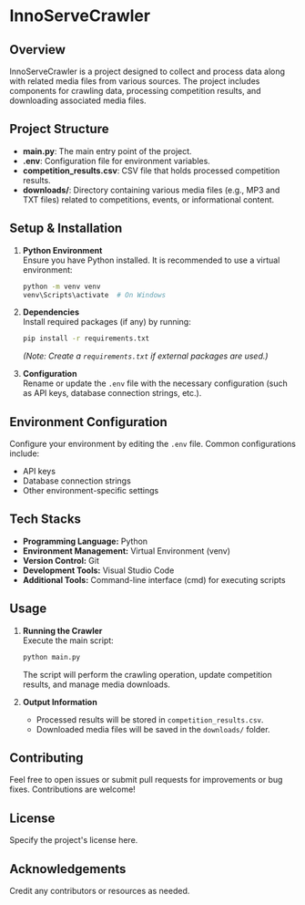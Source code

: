 # InnoServeCrawler

## Overview
InnoServeCrawler is a project designed to collect and process data along with related media files from various sources. The project includes components for crawling data, processing competition results, and downloading associated media files.

## Project Structure
- **main.py**: The main entry point of the project.
- **.env**: Configuration file for environment variables.
- **competition_results.csv**: CSV file that holds processed competition results.
- **downloads/**: Directory containing various media files (e.g., MP3 and TXT files) related to competitions, events, or informational content.

## Setup & Installation
1. **Python Environment**  
   Ensure you have Python installed. It is recommended to use a virtual environment:
   ```bash
   python -m venv venv
   venv\Scripts\activate  # On Windows
   ```
2. **Dependencies**  
   Install required packages (if any) by running:
   ```bash
   pip install -r requirements.txt
   ```
   *(Note: Create a `requirements.txt` if external packages are used.)*

3. **Configuration**  
   Rename or update the `.env` file with the necessary configuration (such as API keys, database connection strings, etc.).

## Environment Configuration
Configure your environment by editing the `.env` file. Common configurations include:
- API keys
- Database connection strings
- Other environment-specific settings

## Tech Stacks
- **Programming Language:** Python
- **Environment Management:** Virtual Environment (venv)
- **Version Control:** Git
- **Development Tools:** Visual Studio Code
- **Additional Tools:** Command-line interface (cmd) for executing scripts

## Usage
1. **Running the Crawler**  
   Execute the main script:
   ```bash
   python main.py
   ```
   The script will perform the crawling operation, update competition results, and manage media downloads.

2. **Output Information**  
   - Processed results will be stored in `competition_results.csv`.
   - Downloaded media files will be saved in the `downloads/` folder.

## Contributing
Feel free to open issues or submit pull requests for improvements or bug fixes. Contributions are welcome!

## License
Specify the project's license here.

## Acknowledgements
Credit any contributors or resources as needed.
